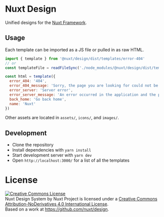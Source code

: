 # Nuxt Design

Unified designs for the [Nuxt Framework](https://nuxtjs.com).

## Usage

Each template can be imported as a JS file or pulled in as raw HTML.

```js
import { template } from '@nuxt/design/dist/templates/error-404'
// or
const templateFile = readFileSync('./node_modules/@nuxt/design/dist/templates/error-404/index.html', 'utf-8')

const html = template({
  error_404: '404',
  error_404_message: 'Sorry, the page you are looking for could not be found.',
  error_server: 'Server error',
  error_server_message: 'An error occurred in the application and the page could not be served. If you are the application owner, check your server logs for details.',
  back_home: 'Go back home',
  name: 'Nuxt'
})
```

Other assets are located in `assets/`, `icons/`, and `images/`.

## Development

- Clone the repository
- Install dependencies with `yarn install`
- Start development server with `yarn dev`
- Open `http://localhost:3000/` for a list of all the templates

# License

<a rel="license" href="http://creativecommons.org/licenses/by-nd/4.0/"><img alt="Creative Commons License" style="border-width:0" src="https://i.creativecommons.org/l/by-nd/4.0/88x31.png" /></a><br /><span xmlns:dct="http://purl.org/dc/terms/" property="dct:title">Nuxt Design System</span> by <span xmlns:cc="http://creativecommons.org/ns#" property="cc:attributionName">Nuxt Project</span> is licensed under a <a rel="license" href="http://creativecommons.org/licenses/by-nd/4.0/">Creative Commons Attribution-NoDerivatives 4.0 International License</a>.<br />Based on a work at <a xmlns:dct="http://purl.org/dc/terms/" href="https://github.com/nuxt/design" rel="dct:source">https://github.com/nuxt/design</a>.

